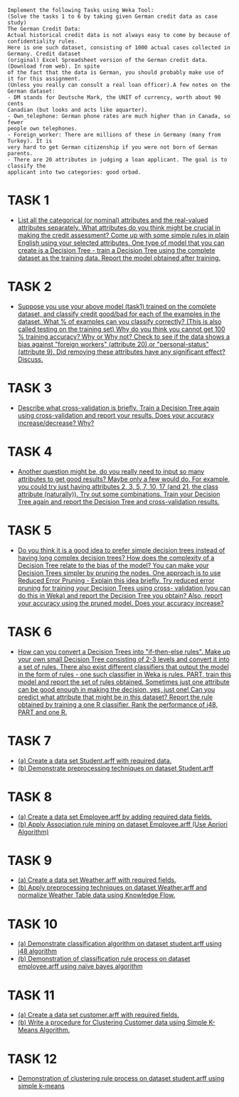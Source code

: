 ```
Implement the following Tasks using Weka Tool:
(Solve the tasks 1 to 6 by taking given German credit data as case study)
The German Credit Data:
Actual historical credit data is not always easy to come by because of confidentiality rules. 
Here is one such dataset, consisting of 1000 actual cases collected in Germany. Credit dataset 
(original) Excel Spreadsheet version of the German credit data. (Download from web). In spite 
of the fact that the data is German, you should probably make use of it for this assignment. 
(Unless you really can consult a real loan officer).A few notes on the German dataset:
- DM stands for Deutsche Mark, the UNIT of currency, worth about 90 cents 
Canadian (but looks and acts like aquarter).
- Own_telephone: German phone rates are much higher than in Canada, so fewer 
people own telephones.
- Foreign_worker: There are millions of these in Germany (many from Turkey). It is 
very hard to get German citizenship if you were not born of German parents.
- There are 20 attributes in judging a loan applicant. The goal is to classify the 
applicant into two categories: good orbad.
```
# TASK 1
- [List all the categorical (or nominal) attributes and the real-valued attributes separately. What 
attributes do you think might be crucial in making the credit assessment? Come up with some 
simple rules in plain English using your selected attributes. One type of model that you can 
create is a Decision Tree - train a Decision Tree using the complete dataset as the training data. 
Report the model obtained after training.]()
# TASK 2
- [Suppose you use your above model (task1) trained on the complete dataset, and classify credit 
good/bad for each of the examples in the dataset. What % of examples can you classify 
correctly? (This is also called testing on the training set) Why do you think you cannot get 100 
% training accuracy? Why or Why not? Check to see if the data shows a bias against "foreign 
workers" (attribute 20),or "personal-status" (attribute 9). Did removing these attributes have 
any significant effect? Discuss.]()
# TASK 3
- [Describe what cross-validation is briefly. Train a Decision Tree again using cross-validation 
and report your results. Does your accuracy increase/decrease? Why?]()
# TASK 4
- [Another question might be, do you really need to input so many attributes to get good results? 
Maybe only a few would do. For example, you could try just having attributes 2, 3, 5, 7, 10, 17 
(and 21, the class attribute (naturally)). Try out some combinations. Train your Decision Tree 
again and report the Decision Tree and cross-validation results.]()
# TASK 5
- [Do you think it is a good idea to prefer simple decision trees instead of having long complex 
decision trees? How does the complexity of a Decision Tree relate to the bias of the model? 
You can make your Decision Trees simpler by pruning the nodes. One approach is to use 
Reduced Error Pruning - Explain this idea briefly. Try reduced error pruning for training your 
Decision Trees using cross- validation (you can do this in Weka) and report the Decision Tree 
you obtain? Also, report your accuracy using the pruned model. Does your accuracy increase?]()
# TASK 6
- [How can you convert a Decision Trees into "if-then-else rules". Make up your own small 
Decision Tree consisting of 2-3 levels and convert it into a set of rules. There also exist different 
classifiers that output the model in the form of rules - one such classifier in Weka is rules. 
PART, train this model and report the set of rules obtained. Sometimes just one attribute can 
be good enough in making the decision, yes, just one! Can you predict what attribute that might 
be in this dataset? Report the rule obtained by training a one R classifier. Rank the performance 
of j48, PART and one R.]()
# TASK 7
 - [(a) Create a data set Student.arff with required data.]()
 - [(b) Demonstrate preprocessing techniques on dataset Student.arff]()
# TASK 8
- [(a) Create a data set Employee.arff by adding required data fields.]()
- [(b) Apply Association rule mining on dataset Employee.arff (Use Apriori Algorithm)]()
# TASK 9
- [(a) Create a data set Weather.arff with required fields.]()
- [(b) Apply preprocessing techniques on dataset Weather.arff and normalize Weather Table 
data using Knowledge Flow.]()
# TASK 10
- [(a) Demonstrate classification algorithm on dataset student.arff using j48 algorithm]()
- [(b) Demonstration of classification rule process on dataset employee.arff using naïve bayes algorithm]()
# TASK 11
- [(a) Create a data set customer.arff with required fields.]()
- [(b) Write a procedure for Clustering Customer data using Simple K-Means Algorithm.]()
# TASK 12
- [Demonstration of clustering rule process on dataset student.arff using simple k-means]()
